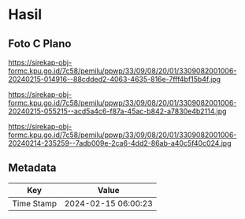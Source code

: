 # Hasil

## Foto C Plano

https://sirekap-obj-formc.kpu.go.id/7c58/pemilu/ppwp/33/09/08/20/01/3309082001006-20240215-014916--88cdded2-4063-4635-816e-7fff4bf15b4f.jpg

https://sirekap-obj-formc.kpu.go.id/7c58/pemilu/ppwp/33/09/08/20/01/3309082001006-20240215-055215--acd5a4c6-f87a-45ac-b842-a7830e4b2114.jpg

https://sirekap-obj-formc.kpu.go.id/7c58/pemilu/ppwp/33/09/08/20/01/3309082001006-20240214-235259--7adb009e-2ca6-4dd2-86ab-a40c5f40c024.jpg


## Metadata

| Key        | Value               |
| ---------- | ------------------- |
| Time Stamp | 2024-02-15 06:00:23 |



